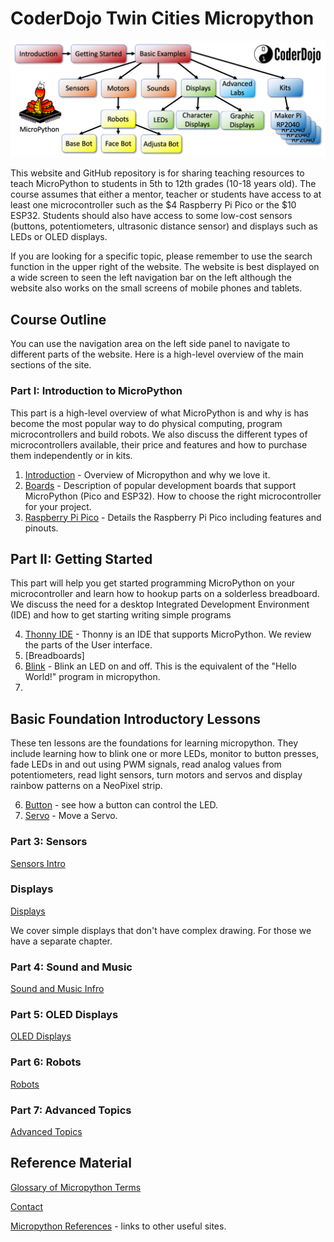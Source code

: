# CoderDojo Twin Cities Micropython

![Micropython logo](img/banner.png)

This website and GitHub repository is for sharing teaching resources to teach MicroPython to students in 5th to 12th grades (10-18 years old).  The course assumes that either a mentor, teacher or students have access to at least one microcontroller such as the $4 Raspberry Pi Pico or the $10 ESP32.  Students should also have access to some low-cost sensors (buttons, potentiometers, ultrasonic distance sensor) and displays such as LEDs or OLED displays.

If you are looking for a specific topic, please remember to use the search function in the upper right of the website.  The website is best displayed on a wide screen to seen the left navigation bar on the left although the website also works on the small screens of mobile phones and tablets.

## Course Outline

You can use the navigation area on the left side panel to navigate to different parts of the website.  Here is a high-level overview of the main sections of the site.

### Part I: Introduction to MicroPython

This part is a high-level overview of what MicroPython is and why is has become the most popular way to do physical computing, program microcontrollers and build robots.  We also discuss the different types of microcontrollers available, their price and features and how to purchase them independently or in kits.

1. [Introduction](getting-started/01-intro.md) - Overview of Micropython and why we love it.
4. [Boards](getting-started/02-boards.md) - Description of popular development boards that support MicroPython (Pico and ESP32).  How to choose the right microcontroller for your project.
3. [Raspberry Pi Pico](getting-started/02-pi-pico.md) - Details the Raspberry Pi Pico including features and pinouts.


## Part II: Getting Started

This part will help you get started programming MicroPython on your microcontroller and learn how to hookup parts on a solderless breadboard.  We discuss the need for a desktop Integrated Development Environment (IDE) and how to get starting writing simple programs

4. [Thonny IDE](getting-started/02c-thonny.md) - Thonny is an IDE that supports MicroPython.  We review the parts of the User interface.
5. [Breadboards]
6. [Blink](intro/03-blink.md) - Blink an LED on and off.  This is the equivalent of the "Hello World!" program in micropython.
7. 

## Basic Foundation Introductory Lessons

These ten lessons are the foundations for learning micropython.  They include learning how to blink one or more LEDs, monitor to button presses, fade LEDs in and out using PWM signals, read analog values from potentiometers, read light sensors, turn motors and servos and display rainbow patterns on a NeoPixel strip.

6. [Button](intro/03-button.md) - see how a button can control the LED.
7. [Servo](intro/04-servo.md) - Move a Servo.

### Part 3: Sensors

[Sensors Intro](sensors/01-intro.md)

### Displays

[Displays](displays/01-intro.md)

We cover simple displays that don't have complex drawing.  For those we have a separate chapter.

### Part 4: Sound and Music

[Sound and Music Infro](sound/01-intro.md)

### Part 5: OLED Displays

[OLED Displays](oled/01-intro.md)

### Part 6: Robots

[Robots](robots/01-intro.md)

### Part 7: Advanced Topics

[Advanced Topics](advanced-labs/01-intro.md)

## Reference Material

[Glossary of Micropython Terms](misc/glossary.md)

[Contact](misc/contact.md)

[Micropython References](misc/references.md) - links to other useful sites.



